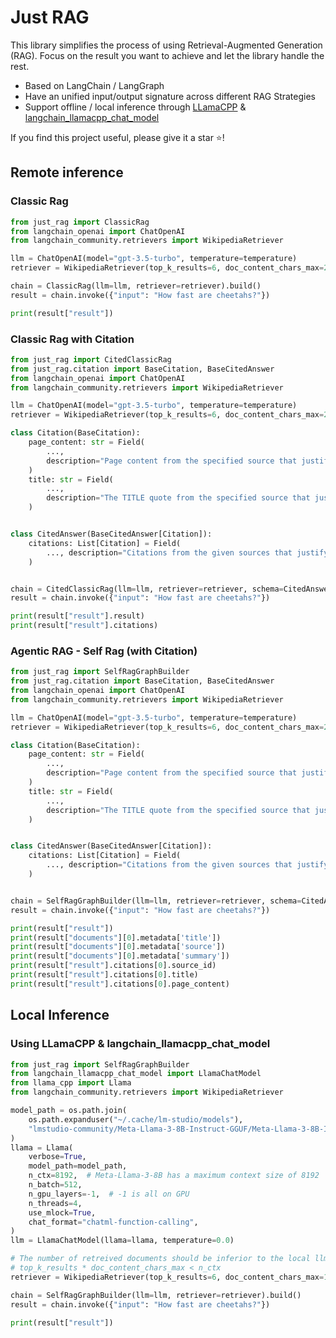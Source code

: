 # Just RAG

This library simplifies the process of using Retrieval-Augmented Generation (RAG). Focus on the result you want to achieve and let the library handle the rest.

- Based on LangChain / LangGraph
- Have an unified input/output signature across different RAG Strategies
- Support offline / local inference through [LLamaCPP](https://github.com/abetlen/llama-cpp-python) & [langchain_llamacpp_chat_model](https://github.com/samuelint/langchain-llamacpp-chat-model)

If you find this project useful, please give it a star ⭐!

## Remote inference

### Classic Rag

```python
from just_rag import ClassicRag
from langchain_openai import ChatOpenAI
from langchain_community.retrievers import WikipediaRetriever

llm = ChatOpenAI(model="gpt-3.5-turbo", temperature=temperature)
retriever = WikipediaRetriever(top_k_results=6, doc_content_chars_max=2000)

chain = ClassicRag(llm=llm, retriever=retriever).build()
result = chain.invoke({"input": "How fast are cheetahs?"})

print(result["result"])
```

### Classic Rag with Citation

```python
from just_rag import CitedClassicRag
from just_rag.citation import BaseCitation, BaseCitedAnswer
from langchain_openai import ChatOpenAI
from langchain_community.retrievers import WikipediaRetriever

llm = ChatOpenAI(model="gpt-3.5-turbo", temperature=temperature)
retriever = WikipediaRetriever(top_k_results=6, doc_content_chars_max=2000)

class Citation(BaseCitation):
    page_content: str = Field(
        ...,
        description="Page content from the specified source that justifies the answer.",
    )
    title: str = Field(
        ...,
        description="The TITLE quote from the specified source that justifies the answer.",
    )


class CitedAnswer(BaseCitedAnswer[Citation]):
    citations: List[Citation] = Field(
        ..., description="Citations from the given sources that justify the answer."
    )


chain = CitedClassicRag(llm=llm, retriever=retriever, schema=CitedAnswer).build()
result = chain.invoke({"input": "How fast are cheetahs?"})

print(result["result"].result)
print(result["result"].citations)
```

### Agentic RAG - Self Rag (with Citation)

```python
from just_rag import SelfRagGraphBuilder
from just_rag.citation import BaseCitation, BaseCitedAnswer
from langchain_openai import ChatOpenAI
from langchain_community.retrievers import WikipediaRetriever

llm = ChatOpenAI(model="gpt-3.5-turbo", temperature=temperature)
retriever = WikipediaRetriever(top_k_results=6, doc_content_chars_max=2000)

class Citation(BaseCitation):
    page_content: str = Field(
        ...,
        description="Page content from the specified source that justifies the answer.",
    )
    title: str = Field(
        ...,
        description="The TITLE quote from the specified source that justifies the answer.",
    )


class CitedAnswer(BaseCitedAnswer[Citation]):
    citations: List[Citation] = Field(
        ..., description="Citations from the given sources that justify the answer."
    )


chain = SelfRagGraphBuilder(llm=llm, retriever=retriever, schema=CitedAnswer).build()
result = chain.invoke({"input": "How fast are cheetahs?"})

print(result["result"])
print(result["documents"][0].metadata['title'])
print(result["documents"][0].metadata['source'])
print(result["documents"][0].metadata['summary'])
print(result["result"].citations[0].source_id)
print(result["result"].citations[0].title)
print(result["result"].citations[0].page_content)
```

## Local Inference

### Using LLamaCPP & langchain_llamacpp_chat_model

```python
from just_rag import SelfRagGraphBuilder
from langchain_llamacpp_chat_model import LlamaChatModel
from llama_cpp import Llama
from langchain_community.retrievers import WikipediaRetriever

model_path = os.path.join(
    os.path.expanduser("~/.cache/lm-studio/models"),
    "lmstudio-community/Meta-Llama-3-8B-Instruct-GGUF/Meta-Llama-3-8B-Instruct-Q4_K_M.gguf",
)
llama = Llama(
    verbose=True,
    model_path=model_path,
    n_ctx=8192,  # Meta-Llama-3-8B has a maximum context size of 8192
    n_batch=512,
    n_gpu_layers=-1,  # -1 is all on GPU
    n_threads=4,
    use_mlock=True,
    chat_format="chatml-function-calling",
)
llm = LlamaChatModel(llama=llama, temperature=0.0)

# The number of retreived documents should be inferior to the local llm context size.
# top_k_results * doc_content_chars_max < n_ctx
retriever = WikipediaRetriever(top_k_results=6, doc_content_chars_max=1000)

chain = SelfRagGraphBuilder(llm=llm, retriever=retriever).build()
result = chain.invoke({"input": "How fast are cheetahs?"})

print(result["result"])
```
